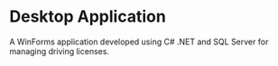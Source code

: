 # Desktop Application
A WinForms application developed using C# .NET and SQL Server for managing driving licenses.
